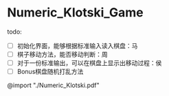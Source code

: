# Numeric_Klotski_Game

todo:

- [ ] 初始化界面，能够根据标准输入读入棋盘：马
- [ ] 棋子移动方法，能否移动判断：周
- [ ] 对于一份标准输出，可以在棋盘上显示出移动过程：侯
- [ ] Bonus棋盘随机打乱方法

@import "./Numeric_Klotski.pdf"
